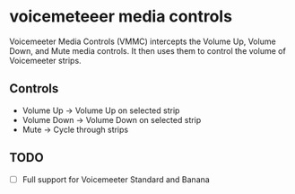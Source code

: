# voicemeteeer media controls
Voicemeeter Media Controls (VMMC) intercepts the Volume Up, Volume Down, and Mute media controls. It then uses them to control the volume of Voicemeeter strips.

## Controls
- Volume Up -> Volume Up on selected strip
- Volume Down -> Volume Down on selected strip
- Mute -> Cycle through strips

## TODO
- [ ] Full support for Voicemeeter Standard and Banana